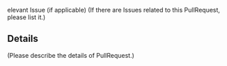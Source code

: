 elevant Issue (if applicable)
(If there are Issues related to this PullRequest, please list it.)

## Details
(Please describe the details of PullRequest.)
